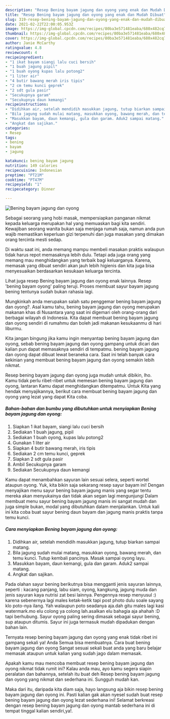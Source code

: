 ```yaml
---
description: "Resep Bening bayam jagung dan oyong yang enak dan Mudah Dibuat"
title: "Resep Bening bayam jagung dan oyong yang enak dan Mudah Dibuat"
slug: 319-resep-bening-bayam-jagung-dan-oyong-yang-enak-dan-mudah-dibuat
date: 2021-02-22T22:00:05.953Z
image: https://img-global.cpcdn.com/recipes/80ba3e571481eaba/680x482cq70/bening-bayam-jagung-dan-oyong-foto-resep-utama.jpg
thumbnail: https://img-global.cpcdn.com/recipes/80ba3e571481eaba/680x482cq70/bening-bayam-jagung-dan-oyong-foto-resep-utama.jpg
cover: https://img-global.cpcdn.com/recipes/80ba3e571481eaba/680x482cq70/bening-bayam-jagung-dan-oyong-foto-resep-utama.jpg
author: Janie McCarthy
ratingvalue: 4.8
reviewcount: 4
recipeingredient:
- "1 ikat bayam siangi lalu cuci bersih"
- "1 buah jagung pipil"
- "1 buah oyong kupas lalu potong2"
- "1 liter air"
- "4 butir bawang merah iris tipis"
- "2 cm temu kunci geprek"
- "2 sdt gula pasir"
- "Secukupnya garam"
- "Secukupnya daun kemangi"
recipeinstructions:
- "Didihkan air, setelah mendidih masukkan jagung, tutup biarkan sampai matang."
- "Bila jagung sudah mulai matang, masukkan oyong, bawang merah, dan temu kunci. Tutup kembali pancinya. Masak sampai oyong layu."
- "Masukkan bayam, daun kemangi, gula dan garam. Aduk2 sampai matang."
- "Angkat dan sajikan."
categories:
- Resep
tags:
- bening
- bayam
- jagung

katakunci: bening bayam jagung 
nutrition: 149 calories
recipecuisine: Indonesian
preptime: "PT21M"
cooktime: "PT47M"
recipeyield: "1"
recipecategory: Dinner

---
```



![Bening bayam jagung dan oyong](https://img-global.cpcdn.com/recipes/80ba3e571481eaba/680x482cq70/bening-bayam-jagung-dan-oyong-foto-resep-utama.jpg)

Sebagai seorang yang hobi masak, mempersiapkan panganan nikmat kepada keluarga merupakan hal yang memuaskan bagi kita sendiri. Kewajiban seorang  wanita bukan saja menjaga rumah saja, namun anda pun wajib memastikan keperluan gizi terpenuhi dan juga masakan yang dimakan orang tercinta mesti sedap.

Di waktu  saat ini, anda memang mampu membeli masakan praktis walaupun tidak harus repot memasaknya lebih dulu. Tetapi ada juga orang yang memang mau menghidangkan yang terbaik bagi keluarganya. Karena, memasak yang dibuat sendiri akan jauh lebih higienis dan kita juga bisa menyesuaikan berdasarkan kesukaan keluarga tercinta. 

Lihat juga resep Bening bayam jagung dan oyong enak lainnya. Resep &#39;bening bayam oyong&#39; paling teruji. Proses membuat sayur bayam jagung bening tentunya sudah bukan rahasia lagi.

Mungkinkah anda merupakan salah satu penggemar bening bayam jagung dan oyong?. Asal kamu tahu, bening bayam jagung dan oyong merupakan makanan khas di Nusantara yang saat ini digemari oleh orang-orang dari berbagai wilayah di Indonesia. Kita dapat membuat bening bayam jagung dan oyong sendiri di rumahmu dan boleh jadi makanan kesukaanmu di hari liburmu.

Kita jangan bingung jika kamu ingin menyantap bening bayam jagung dan oyong, sebab bening bayam jagung dan oyong gampang untuk dicari dan kalian pun dapat memasaknya sendiri di tempatmu. bening bayam jagung dan oyong dapat dibuat lewat beraneka cara. Saat ini telah banyak cara kekinian yang membuat bening bayam jagung dan oyong semakin lebih nikmat.

Resep bening bayam jagung dan oyong juga mudah untuk dibikin, lho. Kamu tidak perlu ribet-ribet untuk memesan bening bayam jagung dan oyong, lantaran Kamu dapat menghidangkan ditempatmu. Untuk Kita yang hendak menyajikannya, berikut cara membuat bening bayam jagung dan oyong yang lezat yang dapat Kita coba.

<!--inarticleads1-->

##### Bahan-bahan dan bumbu yang dibutuhkan untuk menyiapkan Bening bayam jagung dan oyong:

1. Siapkan 1 ikat bayam, siangi lalu cuci bersih
1. Sediakan 1 buah jagung, pipil
1. Sediakan 1 buah oyong, kupas lalu potong2
1. Gunakan 1 liter air
1. Siapkan 4 butir bawang merah, iris tipis
1. Sediakan 2 cm temu kunci, geprek
1. Siapkan 2 sdt gula pasir
1. Ambil Secukupnya garam
1. Sediakan Secukupnya daun kemangi


Kamu dapat menambahkan sayuran lain sesuai selera, seperti wortel ataupun oyong. Yuk, kita bikin saja sekarang resep sayur bayam ini! Dengan menyajikan menu sayur bening bayam jagung manis yang segar tentu mereka akan menyukainya dan tidak akan segan lagi mengunjungi Dalam membuat menu sayur bening bayam jagung manis ini sangat mudah dan juga simple bukan, modal yang dibutuhkan dalam menjalankan. Untuk kali ini kita coba buat sayur bening daun bayam dan jagung manis praktis tanpa temu kunci. 

<!--inarticleads2-->

##### Cara menyiapkan Bening bayam jagung dan oyong:

1. Didihkan air, setelah mendidih masukkan jagung, tutup biarkan sampai matang.
1. Bila jagung sudah mulai matang, masukkan oyong, bawang merah, dan temu kunci. Tutup kembali pancinya. Masak sampai oyong layu.
1. Masukkan bayam, daun kemangi, gula dan garam. Aduk2 sampai matang.
1. Angkat dan sajikan.


Pada olahan sayur bening berikutnya bisa mengganti jenis sayuran lainnya, seperti : kacang panjang, labu siam, oyong, kangkung, jagung muda dan jenis sayuran kaya nutrisi zat besi lainnya. Pengennya resep menyusul :) karena sebenernya lagi males ketak-ketik tapi post photo dulu soale sayang klo poto-nya ilang. Yah walaupun poto seadanya aja.dah gitu males lagi kasi watermark.mo elu colong ya colong lah.asalkan elu bahagia aja ahahah :D tapi berhubung. Sayur oyong paling sering dimasak sebagai sayur bening, sup ataupun ditumis. Sayur ini juga termasuk mudah dipadukan dengan bahan lain. 

Ternyata resep bening bayam jagung dan oyong yang enak tidak ribet ini gampang sekali ya! Anda Semua bisa membuatnya. Cara buat bening bayam jagung dan oyong Sangat sesuai sekali buat anda yang baru belajar memasak ataupun untuk kalian yang sudah jago dalam memasak.

Apakah kamu mau mencoba membuat resep bening bayam jagung dan oyong nikmat tidak rumit ini? Kalau anda mau, ayo kamu segera siapin peralatan dan bahannya, setelah itu buat deh Resep bening bayam jagung dan oyong yang nikmat dan sederhana ini. Sungguh mudah kan. 

Maka dari itu, daripada kita diam saja, hayo langsung aja bikin resep bening bayam jagung dan oyong ini. Pasti kalian gak akan nyesel sudah buat resep bening bayam jagung dan oyong lezat sederhana ini! Selamat berkreasi dengan resep bening bayam jagung dan oyong mantab sederhana ini di tempat tinggal kalian sendiri,ya!.

